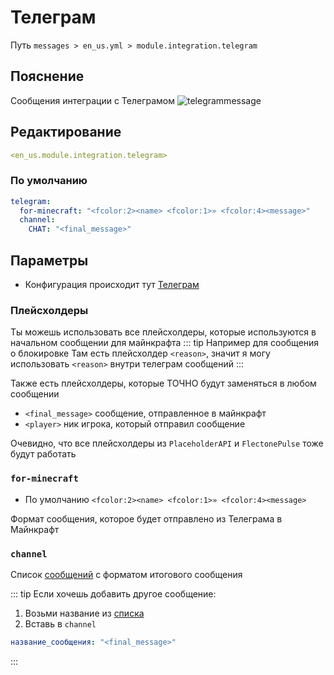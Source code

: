 # Телеграм
Путь `messages > en_us.yml > module.integration.telegram`

## Пояснение
Сообщения интеграции с Телеграмом
![telegrammessage](/telegrammessage.png)

## Редактирование
```yaml
<en_us.module.integration.telegram>
```

### По умолчанию
```yaml
telegram:
  for-minecraft: "<fcolor:2><name> <fcolor:1>» <fcolor:4><message>"
  channel:
    CHAT: "<final_message>"
```

## Параметры

- Конфигурация происходит тут [Телеграм](/ru/config/module/integration/telegram/)

### Плейсхолдеры

Ты можешь использовать все плейсхолдеры, которые используются в начальном сообщении для майнкрафта
::: tip Например для сообщения о блокировке
Там есть плейсхолдер `<reason>`, значит я могу использовать `<reason>` внутри телеграм сообщений
:::

Также есть плейсхолдеры, которые ТОЧНО будут заменяться в любом сообщении
- `<final_message>` сообщение, отправленное в майнкрафт
- `<player>` ник игрока, который отправил сообщение

Очевидно, что все плейсхолдеры из `PlaceholderAPI` и `FlectonePulse` тоже будут работать

### `for-minecraft`
- По умолчанию `<fcolor:2><name> <fcolor:1>» <fcolor:4><message>`

Формат сообщения, которое будет отправлено из Телеграма в Майнкрафт

### `channel`

Список [сообщений](#типы-сообщении) с форматом итогового сообщения

::: tip Если хочешь добавить другое сообщение:
1. Возьми название из [списка](#типы-сообщении)
2. Вставь в `channel`
```yaml
название_сообщения: "<final_message>"
```
:::

<!--@include: @/ru/parts/messagetag.md-->
